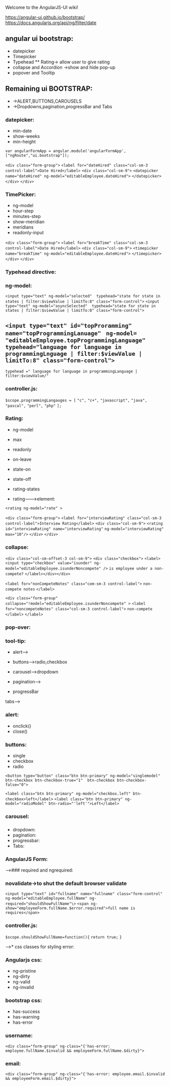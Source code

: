 Welcome to the AngularJS-UI wiki!


https://angular-ui.github.io/bootstrap/
https://docs.angularjs.org/api/ng/filter/date

## angular ui bootstrap:

* datepicker
* Timepicker
* Typehead
**  Rating->    allow user to give rating
* collapse and Accordion  ->show and hide pop-up
* popover and Tooltip

## Remaining ui BOOTSTRAP:

* ->ALERT,BUTTONS,CAROUSELS
* ->Dropdowns,pagination,progressBar and Tabs


### datepicker:

* min-date
* show-weeks
* min-height


`var angularFormApp = angular.module('angularFormApp',["ngRoute","ui.bootstrap"]);`


`<div class="form-group">`
`<label for="dateHired" class="col-sm-3 control-label">Date Hired</label>`
`<div class="col-sm-9">`
`<datepicker name="dateHired" ng-model="editableEmployee.dateHired">`
`</datepicker>`
`</div>`
`</div>`

### TimePicker:

* ng-model
* hour-step
* minutes-step
* show-meridian
* meridians
* readonly-input



`<div class="form-group">`
`<label for="breakTime" class="col-sm-3 control-label">Date Hired</label>`
`<div class="col-sm-9">`
`<timepicker name="breakTime" ng-model="editableEmployee.dateHired">`
`</timepicker>`
`</div>`
`</div>`

### Typehead directive:

### ng-model:

`<input type="text" ng-model="selected"  typehead="state for state in states | filter:$viewValue | limitTo:8" class="form-control">`
`<input type="text" ng-model="asyncSelected"  typehead="state for state in states | filter:$viewValue | limitTo:8" class="form-control">`


`<input type="text" id="topProramming" name="topProgrammingLanuage" `
`ng-model= "editableEmployee.topProgrammingLanguage"`
  `typehead="language for language in programmingLnguage | filter:$viewValue | limitTo:8" class="form-control">`
--------------
`typehead =" language for language in programmingLanguage | filter:$viewValue/"`

### controller.js:


`$scope.programmingLangauges = [`
`"c",`
`"c+",`
`"javascript",`
`"java",`
`"pascal",`
`"perl",`
`"php"`
`];`


### Rating:

* ng-model
* max
* readonly
* on-leave
* state-on
* state-off
* rating-states

* rating--->element:


`<rating ng-model="rate" >`

`<div class="form-group">`
`<label for="interviewRating" class="col-sm-3 control-label">Interview Rating</label>`
`<div class="col-sm-9">`
`<rating id="interviewRating" name="interviewRating"`
`ng-model="interviewRating" max="10"/>`
`</div>`
`</div>`


### collapse:

`<div class="col-sm-offset-3 col-sm-9">`
`<div class="checkbox">`
`<label>`
`<input type="checkbox" value="isunder" ng-model="editableEmployee.isunderNoncompete" />`
`is employee under a non-compete?`
`</label></div></div>`

`<label for="nonCompeteNotes" class="com-sm-3 control-label">`
`non-compete notes`
`</label>`

`<div class="form-group" collapse="!model="editableEmployee.isunderNoncompete" >`
`<label for="noncompeteNotes" class="col-sm-3 control-label">`
`non-compete`
`</label>`
`</label>`



### pop-over:

### tool-tip:

* alert-->

* buttons-->radio,checkbox

* carousel-->dropdown

* pagination-->

* progressBar

tabs-->

### alert:

* onclick()
* close()

### buttons:

* single
* checkbox
* radio

`<button type="button" class="btn btn-primary" ng-model="singlemodel"`
`btn-checkbox btn-checkbox-true="1"  btn-checkbox btn-checkbox-false="0">`

`<label class="btn btn-primary" ng-model="checkbox.left" btn-checkbox>left</label>`
`<label class="btn btn-primary" ng-model="radioModel" btn-radio="'left'">Left</label>`

### carousel:

### <carousel interval="myInterval">
### <slide ng-repeat="slide in slides" active="slide.active">

* dropdown:
* pagination:
* progressbar:
* Tabs:

### AngularJS Form:

-->### required and ngrequired:

### novalidate->to shut the default browser validate

`<input type="text" id="fullname" name="fullname" class="form-control"`
`ng-model="editableEmployee.fullName" ng-required="shouldShowFullName"\>`
`<span ng-show="employeeForm.fullName.$error.required">full name is requires</span>`

### controller.js:

`$scope.shouldShowFullName=function(){`
`return true;`
`}`

-->* css classes for styling error:

### Angularjs css:

* ng-pristine
* ng-dirty
* ng-valid
* ng-invalid

### bootstrap css:

* has-success
* has-warning
* has-error

### username:

`<div class="form-group" ng-class="{'has-error: employee.fullName.$invalid && employeeForm.fullName.$dirty}">`

### email:

`<div class="form-group" ng-class="{'has-error: employee.email.$invalid && employeeForm.email.$dirty}">`

